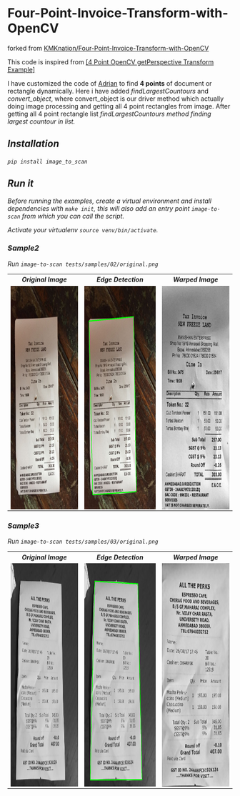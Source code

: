# Four-Point-Invoice-Transform-with-OpenCV

forked from [KMKnation/Four-Point-Invoice-Transform-with-OpenCV](https://github.com/KMKnation/Four-Point-Invoice-Transform-with-OpenCV)

This code is inspired from <a href="https://www.pyimagesearch.com/2014/08/25/4-point-opencv-getperspective-transform-example/">[4 Point OpenCV getPerspective Transform Example]</a>

I have customized the code of <a href="https://twitter.com/PyImageSearch">Adrian</a> to find <b>4 points</b> of document or rectangle dynamically. Here i have added <I>findLargestCountours</I> and <I>convert_object</I>, where convert_object is our driver method which actually doing image processing and getting all 4 point rectangles from image. After getting all 4 point rectangle list <I>findLargestCountours<I> method finding  largest countour in list.

## Installation ##
`pip install image_to_scan`

## Run it ##
Before running the examples, create a virtual environment and install
dependencies with `make init`, this will also add an entry point
`image-to-scan` from which you can call the script.

Activate your virtualenv `source venv/bin/activate`.

### Sample2 ###

Run `image-to-scan tests/samples/02/original.png`

<Table>
    <tr>
        <th>Original Image</th>
        <th>Edge Detection</th>
        <th>Warped Image</th>
    </tr>
    <tr>
        <td><img src="https://raw.githubusercontent.com/FrancescElies/Four-Point-Invoice-Transform-with-OpenCV/master/tests/samples/02/original.png" alt="original" width="400" height="500" align="middle"/></td>
        <td><img src="https://raw.githubusercontent.com/FrancescElies/Four-Point-Invoice-Transform-with-OpenCV/master/tests/samples/02/screen.png" alt="Screen" width="400" height="500" align="middle"/></td>
        <td><img src="https://raw.githubusercontent.com/FrancescElies/Four-Point-Invoice-Transform-with-OpenCV/master/tests/samples/02/original-scanned.png" alt="Warped" width="400" height="500" align="middle"/></td>
    </tr>
</Table>

### Sample3 ###
Run `image-to-scan tests/samples/03/original.png`

<Table>
    <tr>
        <th>Original Image</th>
        <th>Edge Detection</th>
        <th>Warped Image</th>
    </tr>
     <tr>
        <td><img src="https://raw.githubusercontent.com/FrancescElies/Four-Point-Invoice-Transform-with-OpenCV/master/tests/samples/03/original.png" alt="original" width="400" height="500" align="middle"/></td>
        <td><img src="https://raw.githubusercontent.com/FrancescElies/Four-Point-Invoice-Transform-with-OpenCV/master/tests/samples/03/screen.png" alt="Screen" width="400" height="500" align="middle"/></td>
        <td><img src="https://raw.githubusercontent.com/FrancescElies/Four-Point-Invoice-Transform-with-OpenCV/master/tests/samples/03/original-scanned.png" alt="Warped" width="400" height="500" align="middle"/></td>
    </tr>
</Table>
